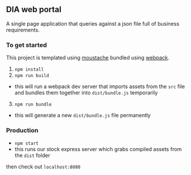 ## DIA web portal

A single page application that queries against a json file full of business requirements.

### To get started
This project is templated using [moustache](https://mustache.github.io/) bundled using [webpack](https://webpack.github.io/).


1. `npm install`
2. `npm run build`
  - this will run a webpack dev server that imports assets from the `src` file and bundles them together into `dist/bundle.js` temporarily

3. `npm run bundle`
  - this will generate a new `dist/bundle.js` file permanently

### Production
- `npm start`
 - this runs our stock express server which grabs compiled assets from the `dist` folder


then check out `localhost:8080`
